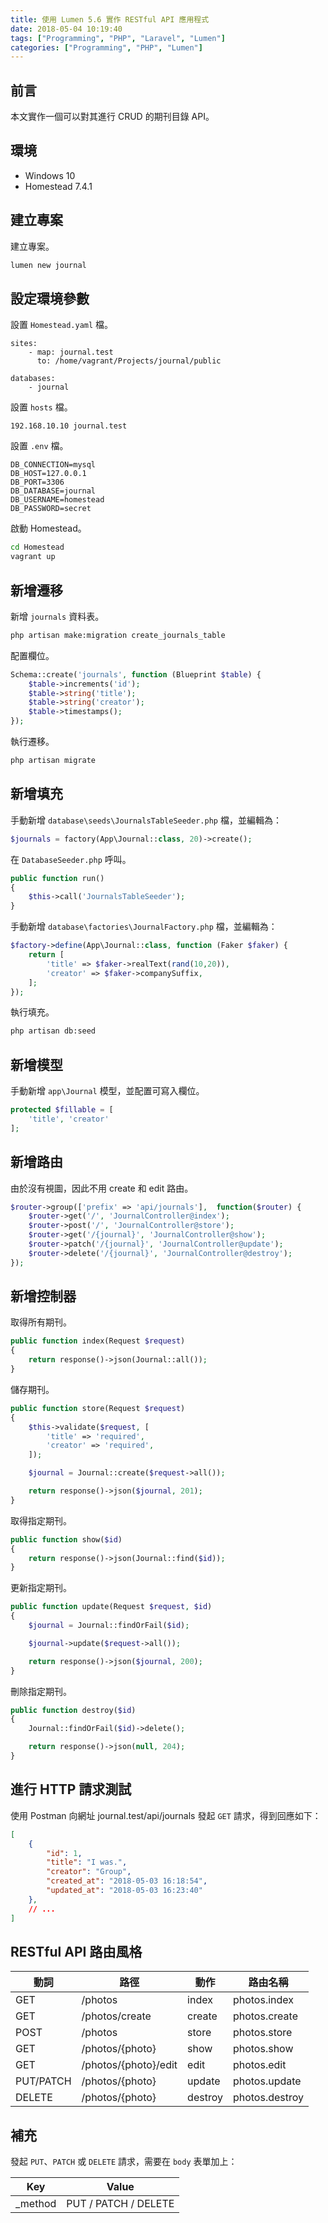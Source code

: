 ```yaml
---
title: 使用 Lumen 5.6 實作 RESTful API 應用程式
date: 2018-05-04 10:19:40
tags: ["Programming", "PHP", "Laravel", "Lumen"]
categories: ["Programming", "PHP", "Lumen"]
---
```


## 前言

本文實作一個可以對其進行 CRUD 的期刊目錄 API。

## 環境

- Windows 10
- Homestead 7.4.1

## 建立專案

建立專案。

```bash
lumen new journal
```

## 設定環境參數

設置 `Homestead.yaml` 檔。

```env
sites:
    - map: journal.test
      to: /home/vagrant/Projects/journal/public

databases:
    - journal
```

設置 `hosts` 檔。

```env
192.168.10.10 journal.test
```

設置 `.env` 檔。

```env
DB_CONNECTION=mysql
DB_HOST=127.0.0.1
DB_PORT=3306
DB_DATABASE=journal
DB_USERNAME=homestead
DB_PASSWORD=secret
```

啟動 Homestead。

```bash
cd Homestead
vagrant up
```

## 新增遷移

新增 `journals` 資料表。

```bash
php artisan make:migration create_journals_table
```

配置欄位。

```php
Schema::create('journals', function (Blueprint $table) {
    $table->increments('id');
    $table->string('title');
    $table->string('creator');
    $table->timestamps();
});
```

執行遷移。

```bash
php artisan migrate
```

## 新增填充

手動新增 `database\seeds\JournalsTableSeeder.php` 檔，並編輯為：

```php
$journals = factory(App\Journal::class, 20)->create();
```

在 `DatabaseSeeder.php` 呼叫。

```php
public function run()
{
    $this->call('JournalsTableSeeder');
}
```

手動新增 `database\factories\JournalFactory.php` 檔，並編輯為：

```php
$factory->define(App\Journal::class, function (Faker $faker) {
    return [
        'title' => $faker->realText(rand(10,20)),
        'creator' => $faker->companySuffix,
    ];
});
```

執行填充。

```bash
php artisan db:seed
```

## 新增模型

手動新增 `app\Journal` 模型，並配置可寫入欄位。

```php
protected $fillable = [
    'title', 'creator'
];
```

## 新增路由

由於沒有視圖，因此不用 create 和 edit 路由。

```php
$router->group(['prefix' => 'api/journals'],  function($router) {
    $router->get('/', 'JournalController@index');
    $router->post('/', 'JournalController@store');
    $router->get('/{journal}', 'JournalController@show');
    $router->patch('/{journal}', 'JournalController@update');
    $router->delete('/{journal}', 'JournalController@destroy');
});
```

## 新增控制器

取得所有期刊。

```php
public function index(Request $request)
{
    return response()->json(Journal::all());
}
```

儲存期刊。

```php
public function store(Request $request)
{
    $this->validate($request, [
        'title' => 'required',
        'creator' => 'required',
    ]);

    $journal = Journal::create($request->all());

    return response()->json($journal, 201);
}
```

取得指定期刊。

```php
public function show($id)
{
    return response()->json(Journal::find($id));
}
```

更新指定期刊。

```php
public function update(Request $request, $id)
{
    $journal = Journal::findOrFail($id);

    $journal->update($request->all());

    return response()->json($journal, 200);
}
```

刪除指定期刊。

```php
public function destroy($id)
{
    Journal::findOrFail($id)->delete();

    return response()->json(null, 204);
}
```

## 進行 HTTP 請求測試

使用 Postman 向網址 journal.test/api/journals 發起 `GET` 請求，得到回應如下：

```json
[
    {
        "id": 1,
        "title": "I was.",
        "creator": "Group",
        "created_at": "2018-05-03 16:18:54",
        "updated_at": "2018-05-03 16:23:40"
    },
    // ...
]
```

## RESTful API 路由風格

| 動詞 | 路徑 | 動作 | 路由名稱 |
| --- | --- | --- | --- |
| GET | /photos | index | photos.index |
| GET | /photos/create | create | photos.create |
| POST | /photos | store | photos.store |
| GET | /photos/{photo} | show | photos.show |
| GET | /photos/{photo}/edit | edit | photos.edit |
| PUT/PATCH | /photos/{photo} | update | photos.update |
| DELETE | /photos/{photo} | destroy | photos.destroy |

## 補充

發起 `PUT`、`PATCH` 或 `DELETE` 請求，需要在 `body` 表單加上：

| Key | Value |
| --- | --- |
| _method | PUT / PATCH / DELETE |
